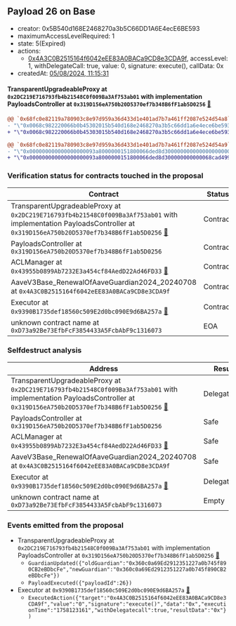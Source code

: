 ## Payload 26 on Base

- creator: 0x5B540d168E2468270a3b5C66DD1A6E4ecE6BE593
- maximumAccessLevelRequired: 1
- state: 5(Expired)
- actions:
  - [0x4A3C0B2515164f6042eEE83A0BACa9CD8e3CDA9f](https://basescan.org/tx/0x4A3C0B2515164f6042eEE83A0BACa9CD8e3CDA9f), accessLevel: 1, withDelegateCall: true, value: 0, signature: execute(), callData: 0x
- createdAt: [05/08/2024, 11:15:31](https://basescan.org/tx/0x019fdc2a3b85e0001d8d1a4c4254016e8c9e7f92de8b756be9e08314d47a942b)

#### TransparentUpgradeableProxy at `0x2DC219E716793fb4b21548C0f009Ba3Af753ab01` with implementation PayloadsController at `0x319D156eA750b20D5370ef7b348B6fF1ab5D0256` [:ghost:](https://github.com/bgd-labs/aave-address-book  "GovernanceV3Base.PAYLOADS_CONTROLLER")

```diff
@@ `0x68fc0e82119a780903c8e97d959a36d433d1e401ad7b7a461ff2087e524d54a8` raw  @@
- "\"0x0068c982220066b0b45302015b540d168e2468270a3b5c66dd1a6e4ece6be593\""
+ "\"0x0068c982220066b0b45303015b540d168e2468270a3b5c66dd1a6e4ece6be593\""

@@ `0x68fc0e82119a780903c8e97d959a36d433d1e401ad7b7a461ff2087e524d54a9` raw  @@
- "\"0x000000000000000000093a8000000151800066ded8d300000000000000000000\""
+ "\"0x000000000000000000093a8000000151800066ded8d300000000000068cad499\""

```
### Verification status for contracts touched in the proposal

| Contract | Status |
|---------|------------|
| TransparentUpgradeableProxy at `0x2DC219E716793fb4b21548C0f009Ba3Af753ab01` with implementation PayloadsController at `0x319D156eA750b20D5370ef7b348B6fF1ab5D0256` [:ghost:](https://github.com/bgd-labs/aave-address-book  "GovernanceV3Base.PAYLOADS_CONTROLLER") | Contract |
| PayloadsController at `0x319D156eA750b20D5370ef7b348B6fF1ab5D0256` | Contract |
| ACLManager at `0x43955b0899Ab7232E3a454cf84AedD22Ad46FD33` [:ghost:](https://github.com/bgd-labs/aave-address-book  "AaveV3Base.ACL_MANAGER") | Contract |
| AaveV3Base_RenewalOfAaveGuardian2024_20240708 at `0x4A3C0B2515164f6042eEE83A0BACa9CD8e3CDA9f` | Contract |
| Executor at `0x9390B1735def18560c509E2d0bc090E9d6BA257a` [:ghost:](https://github.com/bgd-labs/aave-address-book  "AaveV3Base.ACL_ADMIN") | Contract |
| unknown contract name at `0xD73a92Be73EfbFcF3854433A5FcbAbF9c1316073` | EOA |

### Selfdestruct analysis

| Address | Result |
|---------|------------|
| TransparentUpgradeableProxy at `0x2DC219E716793fb4b21548C0f009Ba3Af753ab01` with implementation PayloadsController at `0x319D156eA750b20D5370ef7b348B6fF1ab5D0256` [:ghost:](https://github.com/bgd-labs/aave-address-book  "GovernanceV3Base.PAYLOADS_CONTROLLER") | DelegateCall |
| PayloadsController at `0x319D156eA750b20D5370ef7b348B6fF1ab5D0256` | Safe |
| ACLManager at `0x43955b0899Ab7232E3a454cf84AedD22Ad46FD33` [:ghost:](https://github.com/bgd-labs/aave-address-book  "AaveV3Base.ACL_MANAGER") | Safe |
| AaveV3Base_RenewalOfAaveGuardian2024_20240708 at `0x4A3C0B2515164f6042eEE83A0BACa9CD8e3CDA9f` | Safe |
| Executor at `0x9390B1735def18560c509E2d0bc090E9d6BA257a` [:ghost:](https://github.com/bgd-labs/aave-address-book  "AaveV3Base.ACL_ADMIN") | DelegateCall |
| unknown contract name at `0xD73a92Be73EfbFcF3854433A5FcbAbF9c1316073` | Empty |

### Events emitted from the proposal

- TransparentUpgradeableProxy at `0x2DC219E716793fb4b21548C0f009Ba3Af753ab01` with implementation PayloadsController at `0x319D156eA750b20D5370ef7b348B6fF1ab5D0256` [:ghost:](https://github.com/bgd-labs/aave-address-book  "GovernanceV3Base.PAYLOADS_CONTROLLER")
  - `GuardianUpdated({"oldGuardian":"0x360c0a69Ed2912351227a0b745f890CB2eBDbcFe","newGuardian":"0x360c0a69Ed2912351227a0b745f890CB2eBDbcFe"})`
  - `PayloadExecuted({"payloadId":26})`
- Executor at `0x9390B1735def18560c509E2d0bc090E9d6BA257a` [:ghost:](https://github.com/bgd-labs/aave-address-book  "AaveV3Base.ACL_ADMIN")
  - `ExecutedAction({"target":"0x4A3C0B2515164f6042eEE83A0BACa9CD8e3CDA9f","value":"0","signature":"execute()","data":"0x","executionTime":"1758123161","withDelegatecall":true,"resultData":"0x"})`
